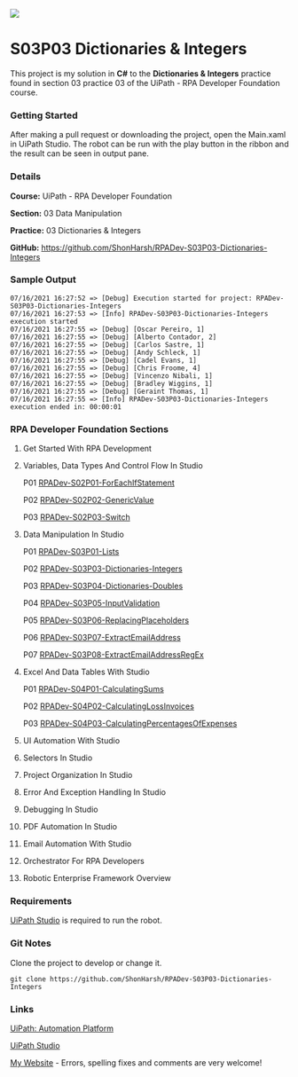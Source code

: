 ![](https://shonharsh.github.io/curriculum-vitae/images/uipath-logo.png)

# S03P03 Dictionaries & Integers

This project is my solution in **C#** to the **Dictionaries & Integers** practice found in section 03 practice 03 of the UiPath - RPA Developer Foundation course.

### Getting Started

After making a pull request or downloading the project, open the Main.xaml in UiPath Studio.  The robot can be run with the play button in the ribbon and the result can be seen in output pane.

### Details

**Course:** UiPath - RPA Developer Foundation

**Section:** 03 Data Manipulation

**Practice:** 03 Dictionaries & Integers

**GitHub:** https://github.com/ShonHarsh/RPADev-S03P03-Dictionaries-Integers

### Sample Output

```
07/16/2021 16:27:52 => [Debug] Execution started for project: RPADev-S03P03-Dictionaries-Integers
07/16/2021 16:27:53 => [Info] RPADev-S03P03-Dictionaries-Integers execution started
07/16/2021 16:27:55 => [Debug] [Oscar Pereiro, 1]
07/16/2021 16:27:55 => [Debug] [Alberto Contador, 2]
07/16/2021 16:27:55 => [Debug] [Carlos Sastre, 1]
07/16/2021 16:27:55 => [Debug] [Andy Schleck, 1]
07/16/2021 16:27:55 => [Debug] [Cadel Evans, 1]
07/16/2021 16:27:55 => [Debug] [Chris Froome, 4]
07/16/2021 16:27:55 => [Debug] [Vincenzo Nibali, 1]
07/16/2021 16:27:55 => [Debug] [Bradley Wiggins, 1]
07/16/2021 16:27:55 => [Debug] [Geraint Thomas, 1]
07/16/2021 16:27:55 => [Info] RPADev-S03P03-Dictionaries-Integers execution ended in: 00:00:01
```



### RPA Developer Foundation Sections

1. Get Started With RPA Development

2. Variables, Data Types And Control Flow In Studio

   P01 [RPADev-S02P01-ForEachIfStatement](https://github.com/ShonHarsh/RPADev-S02P01-ForEachIfStatement)

   P02 [RPADev-S02P02-GenericValue](https://github.com/ShonHarsh/RPADev-S02P02-GenericValue)

   P03 [RPADev-S02P03-Switch](https://github.com/ShonHarsh/RPADev-S02P03-Switch)

3. Data Manipulation In Studio

   P01 [RPADev-S03P01-Lists](https://github.com/ShonHarsh/RPADev-S03P01-Lists)

   P02 [RPADev-S03P03-Dictionaries-Integers](https://github.com/ShonHarsh/RPADev-S03P03-Dictionaries-Integers)

   P03 [RPADev-S03P04-Dictionaries-Doubles](https://github.com/ShonHarsh/RPADev-S03P04-Dictionaries-Doubles)

   P04 [RPADev-S03P05-InputValidation](https://github.com/ShonHarsh/RPADev-S03P05-InputValidation)

   P05 [RPADev-S03P06-ReplacingPlaceholders](https://github.com/ShonHarsh/RPADev-S03P06-ReplacingPlaceholders)

   P06 [RPADev-S03P07-ExtractEmailAddress](https://github.com/ShonHarsh/RPADev-S03P07-ExtractEmailAddress)

   P07 [RPADev-S03P08-ExtractEmailAddressRegEx](https://github.com/ShonHarsh/RPADev-S03P08-ExtractEmailAddressRegEx)

4. Excel And Data Tables With Studio

   P01 [RPADev-S04P01-CalculatingSums](https://github.com/ShonHarsh/RPADev-S04P01-CalculatingSums)

   P02 [RPADev-S04P02-CalculatingLossInvoices](https://github.com/ShonHarsh/RPADev-S04P02-CalculatingLossInvoices)

   P03 [RPADev-S04P03-CalculatingPercentagesOfExpenses](https://github.com/ShonHarsh/RPADev-S04P03-CalculatingPercentagesOfExpenses)

5. UI Automation With Studio

6. Selectors In Studio

7. Project Organization In Studio

8. Error And Exception Handling In Studio

9. Debugging In Studio

10. PDF Automation In Studio

11. Email Automation With Studio

12. Orchestrator For RPA Developers

13. Robotic Enterprise Framework Overview

### Requirements

[UiPath Studio](https://www.uipath.com/product/studio) is required to run the robot.

### Git Notes

Clone the project to develop or change it.

`git clone https://github.com/ShonHarsh/RPADev-S03P03-Dictionaries-Integers`

### Links

[UiPath: Automation Platform](https://www.uipath.com/)

[UiPath Studio](https://www.uipath.com/product/studio)

[My Website](https://shonharsh.github.io/curriculum-vitae/index.html) - Errors, spelling fixes and comments are very welcome!














